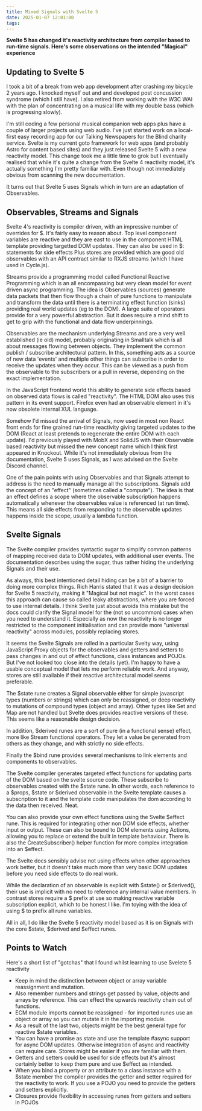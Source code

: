 ```yaml
---
title: Mixed Signals with Svelte 5
date: 2025-01-07 12:01:00
tags:
---
```


**Svelte 5 has changed it's reactivity architecture from compiler based to run-time signals. Here's some observations on the intended "Magical" experience**

## Updating to Svelte 5

I took a bit of a break from web app development after crashing my bicycle 2 years ago. I knocked myself out and and developed post concussion syndrome (which I still have). I also retired from working with the W3C WAI with the plan of concentrating on a musical life with my double bass (which is progressing slowly).

I'm still coding a few personal musical companion web apps plus have a couple of larger projects using web audio. I've just started work on a local-first easy recording app for our Talking Newspapers for the Blind charity service. Svelte is my current goto framework for web apps (and probably Astro for content based sites) and they just released Svelte 5 with a new reactivity model. This change took me a little time to grok but I eventually realised that while it's quite a change from the Svelte 4 reactivity model, it's actually something I'm pretty familiar with. Even though not immediately obvious from scanning the new documentation.

It turns out that Svelte 5 uses Signals which in turn are an adaptation of Observables.

## Observables, Streams and Signals

Svelte 4's reactivity is compiler driven, with an impressive number of overrides for $. It's fairly easy to reason about. Top level component variables are reactive and they are east to use in the component HTML template providing targetted DOM updates. They can also be used in $: statements for side effects Plus stores are provided which are good old observables with an API contract similar to RXJS streams (which I have used in Cycle.js).

Streams provide a programming model called Functional Reactive Programming which is an all encompassing but very clean model for event driven async programming. The idea is Observables (sources) generate data packets that then flow though a chain of pure functions to manipulate and transform the data until there is a terminating effect function (sinks) providing real world updates (eg to the DOM). A large suite of operators provide for a very powerful abstraction. But it does require a mind shift to get to grip with the functional and data flow underpinnings.

Observables are the mechanism underlying Streams and are a very well established (ie old) model, probably originating in Smalltalk which is all about messages flowing between objects. They implement the common publish / subscribe architectural pattern. In this, something acts as a source of new data 'events' and multiple other things can subscribe in order to receive the updates when they occur. This can be viewed as a push from the observable to the subscribers or a pull in reverse, depending on the exact implementation.

In the JavaScript frontend world this ability to generate side effects based on observed data flows is called "reactivity". The HTML DOM also uses this pattern in its event support. Firefox even had an observable element in it's now obsolete internal XUL language.

Somehow I'd missed the arrival of Signals, now used in most non React front ends for fine grained run-time reactivity giving targeted updates to the DOM (React at least pretends to regenerate the entire DOM with each update). I'd previously played with MobX and SolidJS with their Observable based reactivity but missed the new concept name which I think first appeared in Knockout. While it's not immediately obvious from the documentation, Svelte 5 uses Signals, as I was advised on the Svelte Discord channel.

One of the pain points with using Observables and that Signals attempt to address is the need to manually manage all the subscriptions. Signals add the concept of an "effect" (sometimes called a "compute"). The idea is that an effect defines a scope where the observable subscription happens automatically whenever the observables value is referenced (at run time). This means all side effects from responding to the observable updates happens inside the scope, usually a lambda function.

## Svelte Signals

The Svelte compiler provides syntactic sugar to simplify common patterns of mapping received data to DOM updates, with additional user events. The documentation describes using the sugar, thus rather hiding the underlying Signals and their use.

As always, this best intentioned detail hiding can be a bit of a barrier to doing more complex things. Rich Harris stated that it was a design decision for Svelte 5 reactivity, making it "Magical but not magic". In the worst cases this approach can cause so called leaky abstractions, where you are forced to use internal details. I think Svelte just about avoids this mistake but the docs could clarify the Signal model for the (not so uncommon) cases when you need to understand it. Especially as now the reactivity is no longer restricted to the component initialisation and can provide more "universal reactivity" across modules, possibly replacing stores.

It seems the Svelte Signals are rolled in a particular Svelty way, using JavaScript Proxy objects for the observables and getters and setters to pass changes in and out of effect functions, class instances and POJOs. But I've not looked too close into the details (yet}. I'm happy to have a usable conceptual model that lets me perform reliable work. And anyway, stores are still available if their reactive architectural model seems preferable.

The $state rune creates a Signal observable either for simple javascript types (numbers or strings) which can only be reassigned, or deep reactivity to mutations of compound types (object and array). Other types like Set and Map are not handled but Svelte does provides reactive versions of these. This seems like a reasonable design decision.

In addition, $derived runes are a sort of pure (in a functional sense) effect, more like Stream functional operators. They let a value be generated from others as they change, and with strictly no side effects.

Finally the $bind rune provides several mechanisms to link elements and components to observables.

The Svelte compiler generates targeted effect functions for updating parts of the DOM based on the svelte source code. These subscribe to observables created with the $state rune. In other words, each reference to a $props, $state or $derived observable in the Svelte template causes a subscription to it and the template code manipulates the dom according to the data then received. Neat.

You can also provide your own effect functions using the Svelte $effect rune. This is required for integrating other non DOM side effects, whether input or output. These can also be bound to DOM elements using Actions, allowing you to replace or extend the built in template behaviour. There is also the CreateSubscriber() helper function for more complex integration into an $effect.

The Svelte docs sensibly advise not using effects when other approaches work better, but it doesn't take much more than very basic DOM updates before you need side effects to do real work.

While the declaration of an observable is explicit with $state() or $derived(), their use is implicit with no need to reference any internal value members. In contrast stores require a $ prefix at use so making reactive variable subscription explicit, which to be honest I like. I'm toying with the idea of using $ to prefix all rune variables.

All in all, I do like the Svelte 5 reactivity model based as it is on Signals with the core $state, $derived and $effect runes.

## Points to Watch

Here's a short list of "gotchas" that I found whilst learning to use Svelete 5 reactivity

- Keep in mind the distinction between object or array variable reassignment and mutation.
- Also remember numbers and strings get passed by value, objects and arrays by reference. This can effect the upwards reactivity chain out of functions.
- ECM module imports cannot be reassigned - for imported runes use an object or array so you can mutate it in the importing module.
- As a result of the last two, objects might be the best general type for reactive $state variables.
- You can have a promise as state and use the template #async support for async DOM updates. Otherwise integration of async and reactivity can require care. Stores might be easier if you are familiar with them.
- Getters and setters could be used for side effects but it's almost certainly better to keep them pure and use $effect as intended.
- When you bind a property or an attribute to a class instance with a $state member the compiler provides the getter and setter required for the reactivity to work. If you use a POJO you need to provide the getters and setters explicitly.
- Closures provide flexibility in accessing runes from getters and setters in POJOs
